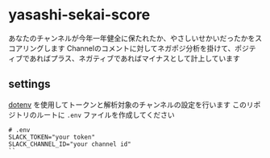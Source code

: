 # yasashi-sekai-score
あなたのチャンネルが今年一年健全に保たれたか、やさしいせかいだったかをスコアリングします
Channelのコメントに対してネガポジ分析を掛けて、ポジティブであればプラス、ネガティブであればマイナスとして計上しています

## settings
[dotenv](https://pypi.org/project/python-dotenv/) を使用してトークンと解析対象のチャンネルの設定を行います
このリポジトリのルートに `.env` ファイルを作成してください

```
# .env
SLACK_TOKEN="your token"
SLACK_CHANNEL_ID="your channel id"
``
